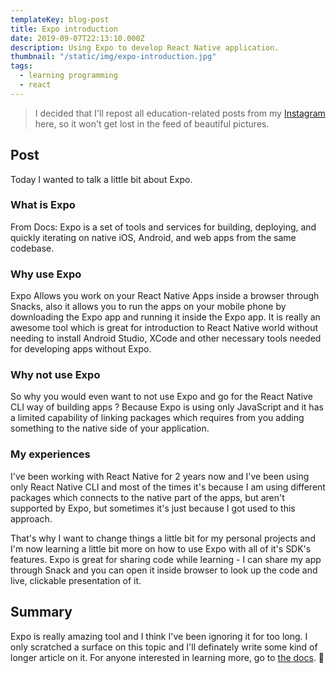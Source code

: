 ```yaml
---
templateKey: blog-post
title: Expo introduction
date: 2019-09-07T22:13:10.000Z
description: Using Expo to develop React Native application.
thumbnail: "/static/img/expo-introduction.jpg"
tags:
  - learning programming
  - react
---
```


>I decided that I'll repost all education-related posts from my [Instagram](https://www.instagram.com/selfmadedeveloper/) here, so it won't get lost in the feed of beautiful pictures.

## Post

Today I wanted to talk a little bit about Expo.

### What is Expo

From Docs: Expo is a set of tools and services for building, deploying, and quickly iterating on native iOS, Android, and web apps from the same codebase.

### Why use Expo

Expo Allows you work on your React Native Apps inside a browser through Snacks, also it allows you to run the apps on your mobile phone by downloading the Expo app and running it inside the Expo app. It is really an awesome tool which is great for introduction to React Native world without needing to install Android Studio, XCode and other necessary tools needed for developing apps without Expo.

### Why not use Expo

So why you would even want to not use Expo and go for the React Native CLI way of building apps ? Because Expo is using only JavaScript and it has a limited capability of linking packages which requires from you adding something to the native side of your application.

### My experiences

I've been working with React Native for 2 years now and I've been using only React Native CLI and most of the times it's because I am using different packages which connects to the native part of the apps, but aren't supported by Expo, but sometimes it's just because I got used to this approach.

That's why I want to change things a little bit for my personal projects and I'm now learning a little bit more on how to use Expo with all of it's SDK's features. Expo is great for sharing code while learning - I can share my app through Snack and you can open it inside browser to look up the code and live, clickable presentation of it.

## Summary

Expo is really amazing tool and I think I've been ignoring it for too long. I only scratched a surface on this topic and I'll definately write some kind of longer article on it.
For anyone interested in learning more, go to [the docs](https://docs.expo.io/versions/latest/). 🙂
